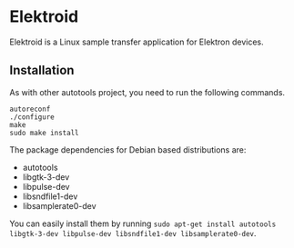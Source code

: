 # Elektroid

Elektroid is a Linux sample transfer application for Elektron devices.

## Installation

As with other autotools project, you need to run the following commands.

```
autoreconf
./configure
make
sudo make install
```

The package dependencies for Debian based distributions are:
- autotools
- libgtk-3-dev
- libpulse-dev
- libsndfile1-dev
- libsamplerate0-dev

You can easily install them by running `sudo apt-get install autotools libgtk-3-dev libpulse-dev libsndfile1-dev libsamplerate0-dev`.
